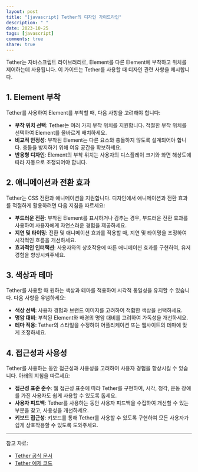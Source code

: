 ```yaml
---
layout: post
title: "[javascript] Tether의 디자인 가이드라인"
description: " "
date: 2023-10-25
tags: [javascript]
comments: true
share: true
---
```


Tether는 자바스크립트 라이브러리로, Element를 다른 Element에 부착하고 위치를 제어하는데 사용됩니다. 이 가이드는 Tether를 사용할 때 디자인 관련 사항을 제시합니다.

## 1. Element 부착

Tether를 사용하여 Element를 부착할 때, 다음 사항을 고려해야 합니다:

- **부착 위치 선택**: Tether는 여러 가지 부착 위치를 지원합니다. 적절한 부착 위치를 선택하여 Element를 올바르게 배치하세요.
- **비교적 안정성**: 부착된 Element는 다른 요소와 충돌하지 않도록 설계되어야 합니다. 충돌을 방지하기 위해 여유 공간을 확보하세요.
- **반응형 디자인**: Element의 부착 위치는 사용자의 디스플레이 크기와 화면 해상도에 따라 자동으로 조정되어야 합니다.

## 2. 애니메이션과 전환 효과

Tether는 CSS 전환과 애니메이션을 지원합니다. 디자인에서 애니메이션과 전환 효과를 적절하게 활용하려면 다음 지침을 따르세요:

- **부드러운 전환**: 부착된 Element를 표시하거나 감추는 경우, 부드러운 전환 효과를 사용하여 사용자에게 자연스러운 경험을 제공하세요.
- **지연 및 타이밍**: 전환 및 애니메이션 효과를 적용할 때, 지연 및 타이밍을 조정하여 시각적인 흐름을 개선하세요.
- **효과적인 인터랙션**: 사용자와의 상호작용에 따른 애니메이션 효과를 구현하여, 유저 경험을 향상시켜주세요.

## 3. 색상과 테마

Tether를 사용할 때 원하는 색상과 테마를 적용하여 시각적 통일성을 유지할 수 있습니다. 다음 사항을 유념하세요:

- **색상 선택**: 사용자 경험과 브랜드 이미지를 고려하여 적합한 색상을 선택하세요.
- **명암 대비**: 부착된 Element와 배경의 명암 대비를 고려하여 가독성을 개선하세요.
- **테마 적용**: Tether의 스타일을 수정하여 어플리케이션 또는 웹사이트의 테마에 맞게 조정하세요.

## 4. 접근성과 사용성

Tether를 사용하는 동안 접근성과 사용성을 고려하여 사용자 경험을 향상시킬 수 있습니다. 아래의 지침을 따르세요:

- **접근성 표준 준수**: 웹 접근성 표준에 따라 Tether를 구현하여, 시각, 청각, 운동 장애를 가진 사용자도 쉽게 사용할 수 있도록 돕세요.
- **사용자 피드백**: Tether를 사용하는 동안 사용자 피드백을 수집하여 개선할 수 있는 부분을 찾고, 사용성을 개선하세요.
- **키보드 접근성**: 키보드를 통해 Tether를 사용할 수 있도록 구현하여 모든 사용자가 쉽게 상호작용할 수 있도록 도와주세요.

---

참고 자료:
- [Tether 공식 문서](https://github.com/shipshapecode/tether)
- [Tether 예제 코드](https://github.com/shipshapecode/tether/tree/master/examples)